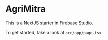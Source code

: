 # AgriMitra

This is a NextJS starter in Firebase Studio.

To get started, take a look at `src/app/page.tsx`.

